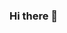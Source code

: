 ### Hi there 👋

<!--
**na191/na191** is a ✨ _special_ ✨ repository because its `README.md` (this file) appears on your GitHub profile.

Here are some ideas to get you started:

- 🔭 I’m currently working on ...
- 🌱 I’m currently learning ...
- 👯 I’m looking to collaborate on ...
- 🤔 I’m looking for help with ...
- 💬 Ask me about ...
- 📫 How to reach me: ...
- 😄 Pronouns: ...
- ⚡ Fun fact: ...

[![Noel's github stats](https://github-readme-stats.vercel.app/api?username=na191&count_private=true&show_icons=true&theme=radical&hide_rank=false)](https://github.com/anuraghazra/github-readme-stats)
-->
